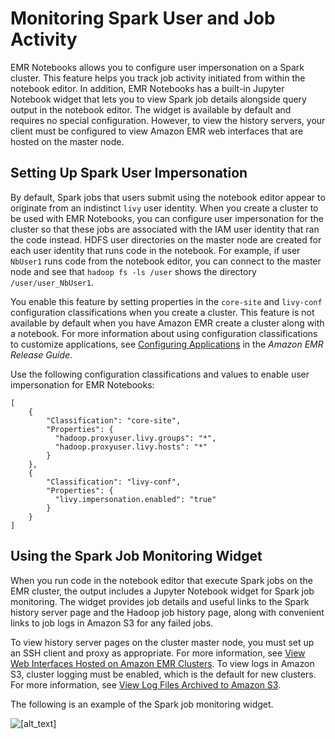 # Monitoring Spark User and Job Activity<a name="emr-managed-notebooks-spark-monitor"></a>

EMR Notebooks allows you to configure user impersonation on a Spark cluster\. This feature helps you track job activity initiated from within the notebook editor\. In addition, EMR Notebooks has a built\-in Jupyter Notebook widget that lets you to view Spark job details alongside query output in the notebook editor\. The widget is available by default and requires no special configuration\. However, to view the history servers, your client must be configured to view Amazon EMR web interfaces that are hosted on the master node\.

## Setting Up Spark User Impersonation<a name="emr-managed-notebooks-user-impersonation"></a>

By default, Spark jobs that users submit using the notebook editor appear to originate from an indistinct `livy` user identity\. When you create a cluster to be used with EMR Notebooks, you can configure user impersonation for the cluster so that these jobs are associated with the IAM user identity that ran the code instead\. HDFS user directories on the master node are created for each user identity that runs code in the notebook\. For example, if user `NbUser1` runs code from the notebook editor, you can connect to the master node and see that `hadoop fs -ls /user` shows the directory `/user/user_NbUser1`\.

You enable this feature by setting properties in the `core-site` and `livy-conf` configuration classifications when you create a cluster\. This feature is not available by default when you have Amazon EMR create a cluster along with a notebook\. For more information about using configuration classifications to customize applications, see [Configuring Applications](http://docs.aws.amazon.com/emr/latest/ReleaseGuide/emr-configure-apps.html) in the *Amazon EMR Release Guide*\.

Use the following configuration classifications and values to enable user impersonation for EMR Notebooks:

```
[
    {
        "Classification": "core-site",
        "Properties": {
          "hadoop.proxyuser.livy.groups": "*",
          "hadoop.proxyuser.livy.hosts": "*"
        }
    },
    {
        "Classification": "livy-conf",
        "Properties": {
          "livy.impersonation.enabled": "true"
        }
    }
]
```

## Using the Spark Job Monitoring Widget<a name="emr-managed-notebooks-monitoring-widget"></a>

When you run code in the notebook editor that execute Spark jobs on the EMR cluster, the output includes a Jupyter Notebook widget for Spark job monitoring\. The widget provides job details and useful links to the Spark history server page and the Hadoop job history page, along with convenient links to job logs in Amazon S3 for any failed jobs\.

To view history server pages on the cluster master node, you must set up an SSH client and proxy as appropriate\. For more information, see [View Web Interfaces Hosted on Amazon EMR Clusters](emr-web-interfaces.md)\. To view logs in Amazon S3, cluster logging must be enabled, which is the default for new clusters\. For more information, see [View Log Files Archived to Amazon S3](emr-manage-view-web-log-files.md#emr-manage-view-web-log-files-s3)\.

The following is an example of the Spark job monitoring widget\.

![\[alt_text\]](http://docs.aws.amazon.com/emr/latest/ManagementGuide/images/spark_monitoring_job_progress.png)